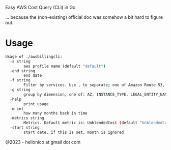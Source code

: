 Easy AWS Cost Query (CLI) in Go

... because the (non-existing) official doc was somehow a bit hard to figure out.

# Usage

```bash
Usage of ./awsbillingcli:
  -a string
    	aws profile name (default "default")
  -end string
    	end date
  -f string
    	Filter by services. Use , to separate; one of Amazon Route 53, AmazonCloudWatch, Amazon Route 53...
  -g string
    	group by dimension, one of: AZ, INSTANCE_TYPE, LEGAL_ENTITY_NAME, INVOICING_ENTITY, LINKED_ACCOUNT, OPERATION, PLATFORM, PURCHASE_TYPE, SERVICE, TENANCY, RECORD_TYPE, and USAGE_TYPE (default "LINKED_ACCOUNT")
  -help
    	print usage
  -m int
    	how many months back in time
  -metrics string
    	Metrics. Default metric is: UnblendedCost (default "UnblendedCost")
  -start string
    	start date. if this is set, month is ignored
```

@2023 - hellonico at gmail dot com
